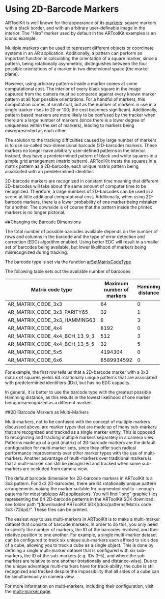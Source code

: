 # Using 2D-Barcode Markers
ARToolKit is well known for the appearance of its [markers][marker_about]: square markers with a black border, and with an arbitrary user-definable image in the interior. The "Hiro" marker used by default in the ARToolKit examples is an iconic example.

Multiple markers can be used to represent different objects or coordinate systems in an AR application. Additionally, a pattern can perform an important function in calculating the orientation of a square marker, since a pattern, being rotationally asymmetric, distinguishes between the four possible orientations of a marker in two dimensional space (the marker plane).

However, using arbitrary patterns inside a marker comes at some computational cost. The interior of every black square in the image captured from the camera must be compared against every known marker pattern at all four possible orientations. For a handful of markers, this computation comes at small cost, but as the number of markers in use in a single tracker rises to 20 or 100; the cost becomes significant. Additionally, pattern based markers are more likely to be confused by the tracker when there are a large number of markers (since there is a lower degree of uniqueness within the set of markers), leading to markers being misrepresented as each other.

The solution to the tracking difficulties caused by large number of markers is to use so-called two-dimensional barcode (2D-barcode) markers. These markers no longer have arbitrary user-defined patterns in the interior. Instead, they have a predetermined pattern of black and white squares in a simple grid arrangement (matrix pattern). ARToolKit treats the squares in a matrix pattern as a 2D-barcode; each unique matrix pattern being associated with an predetermined identifier.

2D-barcode markers are recognized in constant time meaning that different 2D-barcodes will take about the same amount of computer time to be recognized. Therefore, a large numbers of 2D-barcodes can be used in a scene at little additional computational cost. Additionally, when using 2D-barcode markers, there is a lower probability of one marker being mistaken for another. The downside is of course that the pattern inside the printed markers is no longer pictorial.

##Changing the Barcode Dimensions

The total number of possible barcodes available depends on the number of rows and columns in the barcode and the type of error detection and correction (EDC) algorithm enabled. Using better EDC will result in a smaller set of barcodes being available, but lower likelihood of markers being misrecognized during tracking.

The barcode type is set via the function [arSetMatrixCodeType][arSetMatrixCodeType]

The following table sets out the available number of barcodes:

| Matrix code type                     | Maximum number of markers  | Hamming distance |
| ------------------------------------ | -------------------------- | ---------------- |
| AR\_MATRIX\_CODE\_3x3                | 64                         | 0                |
| AR\_MATRIX\_CODE\_3x3\_PARITY65      | 32                         | 1                |
| AR\_MATRIX\_CODE\_3x3\_HAMMING63     | 8                          | 3                |
| AR\_MATRIX\_CODE\_4x4                | 8192                       | 0                |
| AR\_MATRIX\_CODE\_4x4\_BCH\_13\_9\_3 | 512                        | 3                |
| AR\_MATRIX\_CODE\_4x4\_BCH\_13\_5\_5 | 32                         | 5                |
| AR\_MATRIX\_CODE\_5x5                | 4194304                    | 0                |
| AR\_MATRIX\_CODE\_6x6                | 8589934592                 | 0                |

For example, the first row tells us that a 2D-barcode marker with a 3x3 matrix of squares yields 64 rotationally unique patterns that are associated with predetermined identifiers (IDs), but has no EDC capacity.

In general, it is better to use the barcode type with the greatest possible Hamming distance, as this results in the lowest likelihood of one marker being misrecognized as a different marker.

##2D-Barcode Markers as Multi-Markers

Multi-markers, not to be confused with the concept of multiple markers discussed above, are marker types that are made up of many sub-markers that are recognized and tracked as a single marker entity. This is opposed to recognizing and tracking multiple markers separately in a camera view. Patterns made up of a grid (matrix) of 2D-barcode markers are the default configuration for multi-marker sets, since they offer such radical performance improvements over other marker types with the use of multi-markers. Another advantage of multi-markers over traditional markers is that a multi-marker can still be recognized and tracked when some sub-markers are occluded from camera view.

The default barcode dimension for 2D-barcode markers in ARToolKit is a 3x3 pattern. For 3x3 2D-barcodes, there are 64 rotationally unique pattern arrangements making the marker suitable for augmented reality - enough patterns for most tabletop AR applications. You will find “.png” graphic files representing the 64 2D-barcode patterns in the ARToolKit SDK download; see folder path “[downloaded ARToolKit SDK]/doc/patterns/Matrix code 3x3 (72dpi)/”. These files can be printed.

The easiest way to use multi-markers in ARToolKit is to make a multi-marker dataset that consists of barcode markers. In order to do this, you only need to specify the number of markers, the ID of the barcodes involved, and their relative position to one another. For example, a single multi-marker dataset can be configured to track six unique sub-markers each affixed to six sides of a cube, allowing you to track a cube as a single object. This is done by defining a single multi-marker dataset that is configured with six sub-markers, the ID of the sub-markers (e.g. IDs 0–5), and where the sub-markers are relative to one another (rotationally and distance-wise). Due to the unique advantage multi-markers have for track-ability, the cube is still recognized and tracked despite the impossibility that all sides of a cube can be simultaneously in camera view.

For more information on multi-markers, including their configuration, visit the [multi-marker page][marker_multi].

[marker_about]: 3_Marker_Training:marker_about
[marker_multi]: 3_Marker_Training:marker_multi
[build_artoolkit]: 8_Advanced_Topics:build_artoolkit
[arSetMatrixCodeType]: http://www.artoolworks.com/support/doc/artoolkit5/apiref/ar_h/index.html#//apple_ref/c/func/arSetMatrixCodeType
